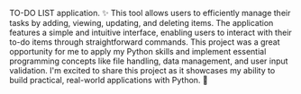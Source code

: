 TO-DO LIST application. ✨ 
This tool allows users to efficiently manage their tasks by adding, viewing, updating, and deleting items. The application features a simple and intuitive interface, enabling users to interact with their to-do items through straightforward commands. This project was a great opportunity for me to apply my Python skills and implement essential programming concepts like file handling, data management, and user input validation. I'm excited to share this project as it showcases my ability to build practical, real-world applications with Python. 💫 
